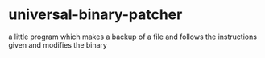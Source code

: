 # universal-binary-patcher
a little program which makes a backup of a file and follows the instructions given and modifies the binary

